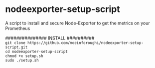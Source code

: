 # nodeexporter-setup-script
A script to install and secure Node-Exporter to get the metrics on your Prometheus



   ###############  INSTALL ##########  
` git clone https://github.com/moeinforoughi/nodeexporter-setup-script.git `   
` cd nodeexporter-setup-script `  
` chmod +x setup.sh `  
` sudo ./setup.sh `  
